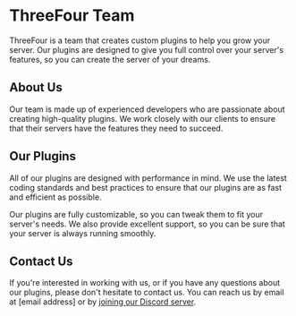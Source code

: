 # ThreeFour Team

ThreeFour is a team that creates custom plugins to help you grow your server. Our plugins are designed to give you full control over your server's features, so you can create the server of your dreams.

## About Us

Our team is made up of experienced developers who are passionate about creating high-quality plugins. We work closely with our clients to ensure that their servers have the features they need to succeed.

## Our Plugins

All of our plugins are designed with performance in mind. We use the latest coding standards and best practices to ensure that our plugins are as fast and efficient as possible.

Our plugins are fully customizable, so you can tweak them to fit your server's needs. We also provide excellent support, so you can be sure that your server is always running smoothly.

## Contact Us

If you're interested in working with us, or if you have any questions about our plugins, please don't hesitate to contact us. You can reach us by email at [email address] or by [joining our Discord server](https://discord.gg/XXXXXX).
